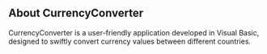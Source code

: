 ## About CurrencyConverter

CurrencyConverter is a user-friendly application developed in Visual Basic, designed to swiftly convert currency values between different countries.

